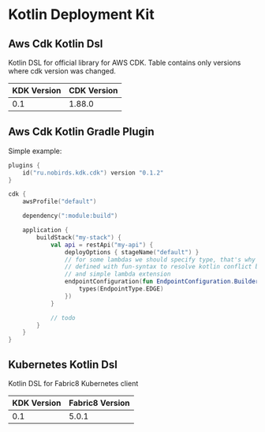 # Kotlin Deployment Kit
## Aws Cdk Kotlin Dsl
Kotlin DSL for official library for AWS CDK. Table contains only versions where cdk version was changed. 

| KDK Version  | CDK Version  |
|--------------|--------------|
| 0.1          | 1.88.0       |

## Aws Cdk Kotlin Gradle Plugin

Simple example:
```kotlin
plugins {
    id("ru.nobirds.kdk.cdk") version "0.1.2"
}

cdk {
    awsProfile("default")

    dependency(":module:build")

    application {
        buildStack("my-stack") {
            val api = restApi("my-api") {
                deployOptions { stageName("default") }
                // for some lambdas we should specify type, that's why this function
                // defined with fun-syntax to resolve kotlin conflict between one-method interface
                // and simple lambda extension
                endpointConfiguration(fun EndpointConfiguration.Builder.() {
                    types(EndpointType.EDGE)
                })
            }

            // todo
        }
    }
}
```

## Kubernetes Kotlin Dsl
Kotlin DSL for Fabric8 Kubernetes client

| KDK Version  | Fabric8 Version  |
|--------------|------------------|
| 0.1          | 5.0.1            |

